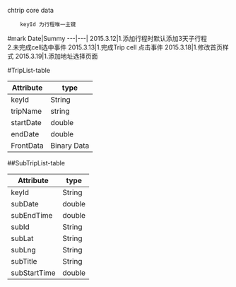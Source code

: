 chtrip core data

```
	keyId 为行程唯一主键
```


#mark
Date|Summy
---|---|
2015.3.12|1.添加行程时默认添加3天子行程<br/>2.未完成cell选中事件
2015.3.13|1.完成Trip cell 点击事件
2015.3.18|1.修改首页样式
2015.3.19|1.添加地址选择页面


#TripList-table

Attribute|type|
---|---|
keyId|String
tripName|string
startDate|double
endDate|double
FrontData|Binary Data


##SubTripList-table

Attribute|type|
---|---|
keyId|String
subDate|double|
subEndTime|double|
subId|String|
subLat|String|
subLng|String|
subTitle|String|
subStartTime|double|